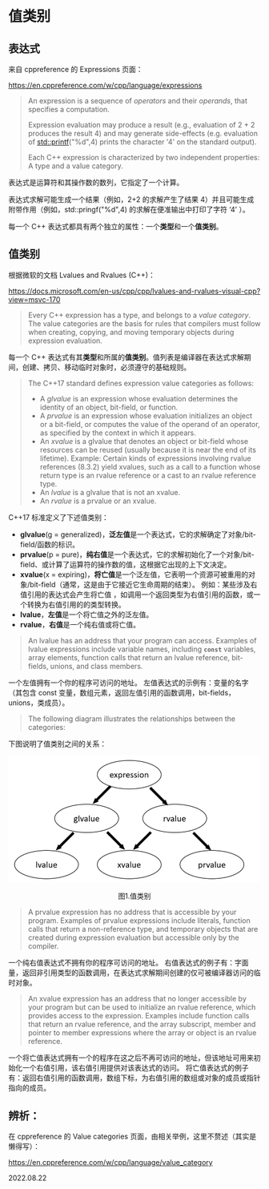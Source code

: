 # 值类别

## 表达式

来自 cppreference 的 Expressions 页面：

https://en.cppreference.com/w/cpp/language/expressions

> An expression is a sequence of *operators* and their *operands*, that specifies a computation.
>
> Expression evaluation may produce a result (e.g., evaluation of 2 + 2 produces the result 4) and may generate side-effects (e.g. evaluation of [std::printf](http://en.cppreference.com/w/cpp/io/c/fprintf)("%d",4) prints the character '4' on the standard output).
>
> Each C++ expression is characterized by two independent properties: A type and a value category.

表达式是运算符和其操作数的数列，它指定了一个计算。

表达式求解可能生成一个结果（例如，2+2 的求解产生了结果 4）并且可能生成附带作用（例如，std::pringf("%d",4) 的求解在便准输出中打印了字符 ‘4’ ）。

每一个 C++ 表达式都具有两个独立的属性：一个**类型**和一个**值类别**。

## 值类别

根据微软的文档 Lvalues and Rvalues (C++)：

https://docs.microsoft.com/en-us/cpp/cpp/lvalues-and-rvalues-visual-cpp?view=msvc-170

> Every C++ expression has a type, and belongs to a *value category*. The value categories are the basis for rules that compilers must follow when creating, copying, and moving temporary objects during expression evaluation.

每一个 C++ 表达式有其**类型**和所属的**值类别**。值列表是编译器在表达式求解期间，创建、拷贝、移动临时对象时，必须遵守的基础规则。

> The C++17 standard defines expression value categories as follows:
>
> - A *glvalue* is an expression whose evaluation determines the identity of an object, bit-field, or function.
> - A *prvalue* is an expression whose evaluation initializes an object or a bit-field, or computes the value of the operand of an operator, as specified by the context in which it appears.
> - An *xvalue* is a glvalue that denotes an object or bit-field whose resources can be reused (usually because it is near the end of its lifetime). Example: Certain kinds of expressions involving rvalue references (8.3.2) yield xvalues, such as a call to a function whose return type is an rvalue reference or a cast to an rvalue reference type.
> - An *lvalue* is a glvalue that is not an xvalue.
> - An *rvalue* is a prvalue or an xvalue.

C++17 标准定义了下述值类别：

- **glvalue**(g = generalized)，**泛左值**是一个表达式，它的求解确定了对象/bit-field/函数的标识。
- **prvalue**(p = pure)，**纯右值**是一个表达式，它的求解初始化了一个对象/bit-field、或计算了运算符的操作数的值，这根据它出现的上下文决定。
- **xvalue**(x = expiring)，**将亡值**是一个泛左值，它表明一个资源可被重用的对象/bit-field（通常，这是由于它接近它生命周期的结束）。
  例如：某些涉及右值引用的表达式会产生将亡值 ，如调用一个返回类型为右值引用的函数，或一个转换为右值引用的的类型转换。
- **lvalue**，**左值**是一个将亡值之外的泛左值。
- **rvalue**，**右值**是一个纯右值或将亡值。

>An lvalue has an address that your program can access. Examples of lvalue expressions include variable names, including **`const`** variables, array elements, function calls that return an lvalue reference, bit-fields, unions, and class members.

一个左值拥有一个你的程序可访问的地址。
左值表达式的示例有：变量的名字（其包含 const 变量，数组元素，返回左值引用的函数调用，bit-fields，unions，类成员）。

> The following diagram illustrates the relationships between the categories:

下图说明了值类别之间的关系：

![值类别](值类别.png)

<center>图1.值类别</center>

>A prvalue expression has no address that is accessible by your program. Examples of prvalue expressions include literals, function calls that return a non-reference type, and temporary objects that are created during expression evaluation but accessible only by the compiler.

一个纯右值表达式不拥有你的程序可访问的地址。
右值表达式的例子有：字面量，返回非引用类型的函数调用，在表达式求解期间创建的仅可被编译器访问的临时对象。

>An xvalue expression has an address that no longer accessible by your program but can be used to initialize an rvalue reference, which provides access to the expression. Examples include function calls that return an rvalue reference, and the array subscript, member and pointer to member expressions where the array or object is an rvalue reference.

一个将亡值表达式拥有一个的程序在这之后不再可访问的地址，但该地址可用来初始化一个右值引用，该右值引用提供对该表达式的访问。
将亡值表达式的例子有：返回右值引用的函数调用，数组下标，为右值引用的数组或对象的成员或指针指向的成员。

## 辨析：

在 cppreference 的 Value categories 页面，由相关举例，这里不赘述（其实是懒得写）：

https://en.cppreference.com/w/cpp/language/value_category

2022.08.22
